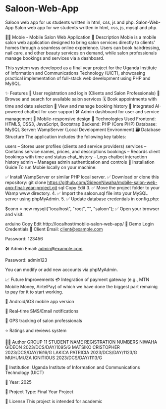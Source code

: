 # Saloon-Web-App
Saloon web app for us students written in html, css, js and php.
Salon-Web-App
Salon web app for we students written in html, css, js, mysql and php.

💇‍♀ Mobie - Mobile Salon Web Application
📘 Description
Mobie is a mobile salon web application designed to bring salon services directly to clients' homes through a seamless online experience. Users can book hairdressing, nail care, and other beauty services on demand, while salon professionals manage bookings and services via a dashboard.

This system was developed as a final year project for the Uganda Institute of Information and Communications Technology (UICT), showcasing practical implementation of full-stack web development using PHP and MySQL.

✨ Features
🔐 User registration and login (Clients and Salon Professionals)
🧖 Browse and search for available salon services
🗓 Book appointments with time and date selection
🧾 View and manage booking history
🤖 Integrated AI-powered chatbot for user support
🛠 Admin dashboard for user and service management
📱 Mobile-responsive design
🧰 Technologies Used
Frontend: HTML5, CSS3, JavaScript, Bootstrap
Backend: PHP (Core PHP)
Database: MySQL
Server: WampServer (Local Development Environment)
🗃 Database Structure
The application includes the following key tables:

users – Stores user profiles (clients and service providers)
services – Contains service names, prices, and descriptions
bookings – Records client bookings with time and status
chat_history – Logs chatbot interaction history
admin – Manages admin authentication and controls
🚀 Installation Guide
To run Mobie locally on your machine:

✅ Install WampServer or similar PHP local server.
✅ Download or clone this repository: git clone https://github.com/GideonNiwaha/mobile-salon-web-app-final-year-project.git
sql Copy Edit 3. ✅ Move the project folder to your Wamp www directory. 4. ✅ Import the saloon.sql file into your MySQL server using phpMyAdmin. 5. ✅ Update database credentials in config.php:

$conn = new mysqli("localhost", "root", "", "saloon");
✅ Open your browser and visit:

arduino
Copy
Edit
http://localhost/mobile-salon-web-app/
🧪 Demo Login Credentials
👤 Client
Email: client@example.com

Password: 123456

🛠 Admin
Email: admin@example.com

Password: admin123

You can modify or add new accounts via phpMyAdmin.





📈 Future Improvements
💳 Integration of payment gateway (e.g., MTN Mobile Money, AirtelPay) of which we have done the biggest part remainig to pay for it to start working.

📱 Android/iOS mobile app version

🔔 Real-time SMS/Email notifications

📍 GPS tracking of salon professionals

⭐ Ratings and reviews system

👨‍🎓 Author
GROUP 11
STUDENT NAME	REGISTRATION NUMBERS
NIWAHA GIDEON	2023/DCS/DAY/1095/G
MATSIKO CRISTOPHER	2023/DCS/DAY/1616/G
LAKICA PATRICIA	2023/DCS/DAY/1123/G
MUHUMUZA IGNITIOUS	2023/DCS/DAY/1113/G

🏫 Institution: Uganda Institute of Information and Communications Technology (UICT)

📅 Year: 2025

💬 Project Type: Final Year Project

📄 License
This project is intended for academic
